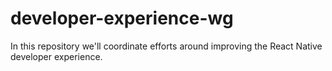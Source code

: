 # developer-experience-wg
In this repository we'll coordinate efforts around improving the React Native developer experience.
